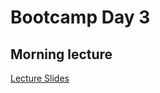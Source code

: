 # Bootcamp Day 3

<!--

## Daily Reflection

Please fill out [this survey](https://forms.gle/qyzDdwYqraEjBTzE9) today at the end of class. 

-->

## Morning lecture

[Lecture Slides](https://docs.google.com/presentation/d/1VnTgjL3rqTNFv9JNg6LjGApcReK-JktdBK5dVai6_f0/edit#slide=id.p)

<!--

## Afternoon: Dictionaries

[Lecture Notes](../assignments/bootcamp/parsing_gff/slides_asynchronous_or_livecoding_resources/readme.html)

## Homework: Functions Practice

[Day 3 Homework](../assignments/bootcamp/functionPractice.html)



-->

